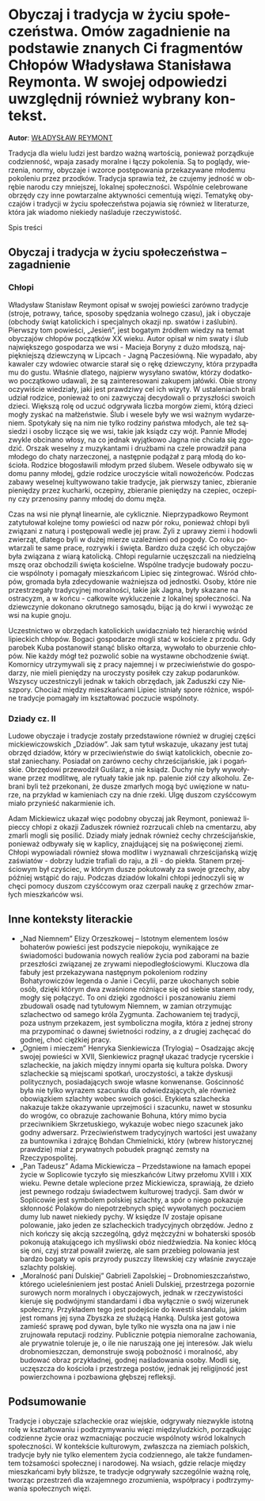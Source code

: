 # Oby­czaj i tra­dy­cja w ży­ciu spo­łe­czeń­stwa. Omów zagadnienie na podstawie znanych Ci fragmentów Chłopów Władysława Stanisława Reymonta. W swo­jej od­po­wie­dzi uwzględ­nij rów­nież wy­bra­ny kon­tekst.

**Autor**: [WŁADYSŁAW REYMONT](https://poezja.org/wz/Wladyslaw_Reymont/)

Tra­dy­cja dla wie­lu lu­dzi jest bar­dzo waż­ną war­to­ścią, po­nie­waż po­rząd­ku­je co­dzien­ność, wpa­ja za­sa­dy mo­ral­ne i łą­czy po­ko­le­nia. Są to po­glą­dy, wie­rze­nia, nor­my, oby­cza­je i wzor­ce po­stę­po­wa­nia prze­ka­zy­wa­ne mło­de­mu po­ko­le­niu przez przod­ków. Tra­dy­cja spra­wia też, że czu­je­my jed­ność w ob­rę­bie na­ro­du czy mniej­szej, lo­kal­nej spo­łecz­no­ści. Wspól­nie ce­le­bro­wa­ne ob­rzę­dy czy inne po­wta­rzal­ne ak­tyw­no­ści ce­men­tu­ją wię­zi. Te­ma­ty­kę oby­cza­jów i tra­dy­cji w ży­ciu spo­łe­czeń­stwa po­ja­wia się rów­nież w li­te­ra­tu­rze, któ­ra jak wia­do­mo nie­kie­dy na­śla­du­je rze­czy­wi­stość.

Spis treści



## Oby­czaj i tra­dy­cja w ży­ciu spo­łe­czeń­stwa – zagadnienie

### Chłopi

Władysław Stanisław Reymont opi­sał w swo­jej po­wie­ści za­rów­no tradycje (stro­je, po­tra­wy, tań­ce, spo­so­by spę­dza­nia wol­ne­go cza­su), jak i obyczaje (ob­cho­dy świąt ka­to­lic­kich i spe­cjal­nych oka­zji np. swa­tów i za­ślu­bin). Pierw­szy tom po­wie­ści, „Je­sień”, jest bo­ga­tym źró­dłem wie­dzy na te­mat oby­cza­jów chło­pów po­cząt­ków XX wie­ku. Au­tor opi­sał w nim swaty i ślub największego gospodarza we wsi - Macieja Boryny z dużo młod­szą, naj­pięk­niej­szą dziew­czy­ną w Lip­cach - Jagną Paczesiówną. Nie wy­pa­da­ło, aby ka­wa­ler czy wdo­wiec otwar­cie sta­rał się o rękę dziew­czy­ny, któ­ra przy­pa­dła mu do gu­stu. Wła­śnie dla­te­go, naj­pierw wy­sy­ła­no swa­tów, któ­rzy do­dat­ko­wo po­cząt­ko­wo uda­wa­li, że są za­in­te­re­so­wa­ni za­ku­pem ja­łów­ki. Obie stro­ny oczy­wi­ście wie­dzia­ły, jaki jest praw­dzi­wy cel ich wi­zy­ty. W usta­le­niach bra­li udział ro­dzi­ce, po­nie­waż to oni za­zwy­czaj de­cy­do­wa­li o przy­szło­ści swo­ich dzie­ci. Więk­szą rolę od uczuć od­gry­wa­ła licz­ba mor­gów zie­mi, któ­rą dzie­ci mo­gły zy­skać na mał­żeń­stwie. Ślub i wesele były we wsi waż­nym wy­da­rze­niem. Spo­ty­ka­ły się na nim nie tyl­ko ro­dzi­ny pań­stwa mło­dych, ale też są­sie­dzi i oso­by li­czą­ce się we wsi, ta­kie jak ksiądz czy wójt. Pan­nie Mło­dej zwy­kle ob­ci­na­no wło­sy, na co jed­nak wy­jąt­ko­wo Jagna nie chcia­ła się zgo­dzić. Or­szak we­sel­ny z mu­zy­kan­ta­mi i druż­ba­mi na cze­le pro­wa­dził pana mło­de­go do cha­ty na­rze­czo­nej, a na­stęp­nie po­dą­żał z parą mło­dą do ko­ścio­ła. Ro­dzi­ce bło­go­sła­wi­li mło­dym przed ślu­bem. We­se­le od­by­wa­ło się w domu pan­ny mło­dej, gdzie ro­dzi­ce uro­czy­ście wi­ta­li no­wo­żeń­ców. Pod­czas za­ba­wy we­sel­nej kul­ty­wo­wa­no ta­kie tra­dy­cje, jak pierw­szy ta­niec, zbie­ra­nie pie­nię­dzy przez ku­char­ki, ocze­pi­ny, zbie­ra­nie pie­nię­dzy na cze­piec, ocze­pi­ny czy prze­no­si­ny pan­ny mło­dej do domu męża.

Czas na wsi nie płynął linearnie, ale cyklicznie. Nie­przy­pad­ko­wo Rey­mont za­ty­tu­ło­wał ko­lej­ne tomy po­wie­ści od nazw pór roku, po­nie­waż chło­pi byli zwią­za­ni z na­tu­rą i po­stę­po­wa­li we­dle jej praw. Żyli z upra­wy zie­mi i ho­dow­li zwie­rząt, dla­te­go byli w du­żej mie­rze uza­leż­nie­ni od po­go­dy. Co roku po­wta­rza­li te same pra­ce, roz­ryw­ki i świę­ta. Bar­dzo duża część ich oby­cza­jów była związana z wiarą katolicką. Chło­pi re­gu­lar­nie uczęsz­cza­li na nie­dziel­ną mszę oraz ob­cho­dzi­li świę­ta ko­ściel­ne. Wspól­ne tra­dy­cje bu­do­wa­ły po­czu­cie wspól­no­ty i po­ma­ga­ły miesz­kań­com Li­piec się zin­te­gro­wać. Wśród chło­pów, gro­ma­da była zde­cy­do­wa­nie waż­niej­sza od jed­nost­ki. Oso­by, któ­re nie prze­strze­ga­ły tra­dy­cyj­nej mo­ral­no­ści, ta­kie jak Ja­gna, były ska­za­ne na ostracyzm, a w koń­cu - cał­ko­wi­te wy­klu­cze­nie z lo­kal­nej spo­łecz­no­ści. Na dziew­czy­nie do­ko­na­no okrut­ne­go sa­mo­są­du, bi­jąc ją do krwi i wy­wo­żąc ze wsi na ku­pie gno­ju.



Uczest­nic­two w ob­rzę­dach ka­to­lic­kich uwi­dacz­nia­ło też hierarchię wśród lipieckich chłopów. Bo­ga­ci go­spo­da­rze mo­gli stać w ko­ście­le z przo­du. Gdy parobek Kuba po­sta­no­wił sta­nąć bli­sko oł­ta­rza, wy­wo­ła­ło to obu­rze­nie chło­pów. Nie każ­dy mógł też po­zwo­lić so­bie na wy­staw­ne ob­cho­dze­nie świąt. Ko­mor­ni­cy utrzy­my­wa­li się z pra­cy na­jem­nej i w prze­ci­wień­stwie do go­spo­da­rzy, nie mie­li pie­nię­dzy na uro­czy­sty po­si­łek czy za­kup po­da­run­ków. Wszy­scy uczest­ni­czy­li jed­nak w ta­kich ob­rzę­dach, jak Za­dusz­ki czy Nie­szpo­ry. Cho­ciaż mię­dzy miesz­kań­ca­mi Li­piec ist­nia­ły spo­re róż­ni­ce, wspól­ne tra­dy­cje po­ma­ga­ły im kształ­to­wać po­czu­cie wspól­no­ty.

### Dziady cz. II

Lu­do­we oby­cza­je i tra­dy­cje zo­sta­ły przed­sta­wio­ne rów­nież w dru­giej czę­ści mic­kie­wi­czow­skich „Dzia­dów”. Jak sam ty­tuł wska­zu­je, uka­za­ny jest tu­taj obrzęd dziadów, któ­ry w prze­ci­wień­stwie do świąt ka­to­lic­kich, obec­nie zo­stał za­nie­cha­ny. Po­sia­dał on za­rów­no ce­chy chrze­ści­jań­skie, jak i po­gań­skie. Ob­rzę­do­wi prze­wo­dził Gu­ślarz, a nie ksiądz. Du­chy nie były wy­wo­ły­wa­ne przez mo­dli­twę, ale ry­tu­ały ta­kie jak np. pa­le­nie ziół czy al­ko­ho­lu. Ze­bra­ni byli też prze­ko­na­ni, że du­sze zmar­łych mogą być uwię­zio­ne w na­tu­rze, na przy­kład w ka­mie­niach czy na dnie rze­ki. Ulgę du­szom czyść­co­wym mia­ło przy­nieść na­kar­mie­nie ich.



Adam Mickiewicz uka­zał więc po­dob­ny oby­czaj jak Rey­mont, po­nie­waż li­piec­cy chło­pi z oka­zji Za­du­szek rów­nież roz­rzu­ca­li chleb na cmen­ta­rzu, aby zmar­li mo­gli się po­si­lić. Dzia­dy mia­ły jed­nak rów­nież ce­chy chrze­ści­jań­skie, po­nie­waż od­by­wa­ły się w ka­pli­cy, znaj­du­ją­cej się na po­świę­co­nej zie­mi. Chło­pi wy­po­wia­da­li rów­nież sło­wa mo­dlitw i wy­zna­wa­li chrze­ści­jań­ską wi­zję za­świa­tów - do­brzy lu­dzie tra­fia­li do raju, a źli - do pie­kła. Sta­nem przej­ścio­wym był czy­ściec, w któ­rym du­sze po­ku­to­wa­ły za swo­je grze­chy, aby póź­niej wstą­pić do raju. Pod­czas dzia­dów lo­kal­ni chło­pi jed­no­czy­li się w chę­ci po­mo­cy du­szom czyść­co­wym oraz czer­pa­li na­ukę z grze­chów zmar­łych miesz­kań­ców wsi.

## Inne konteksty literackie

- „Nad Niemnem” Elizy Orzeszkowej – Istotnym elementem losów bohaterów powieści jest podszycie niepokoju, wynikające ze świadomości budowania nowych realiów życia pod zaborami na bazie przeszłości związanej ze zrywami niepodległościowymi. Kluczowa dla fabuły jest przekazywana następnym pokoleniom rodziny Bohatyrowiczów legenda o Janie i Cecylii, parze ukochanych sobie osób, dzięki którym dwa zwaśnione różniące się od siebie stanem rody, mogły się połączyć. To oni dzięki zgodności i poszanowaniu ziemi zbudowali osadę nad tytułowym Niemnem, w zamian otrzymując szlachectwo od samego króla Zygmunta. Zachowaniem tej tradycji, poza ustnym przekazem, jest symboliczna mogiła, która z jednej strony ma przypominać o dawnej świetności rodziny, a z drugiej zachęcać do godnej, choć ciężkiej pracy.
- „Ogniem i mieczem” Henryka Sienkiewicza (Trylogia) – Osadzając akcję swojej powieści w XVII, Sienkiewicz pragnął ukazać tradycje rycerskie i szlacheckie, na jakich między innymi oparła się kultura polska. Dwory szlacheckie są miejscami spotkań, uroczystości, a także dyskusji politycznych, posiadających swoje własne konwenanse. Gościnność była nie tylko wyrazem szacunku dla odwiedzających, ale również obowiązkiem szlachty wobec swoich gości. Etykieta szlachecka nakazuje także okazywanie uprzejmości i szacunku, nawet w stosunku do wrogów, co obrazuje zachowanie Bohuna, który mimo bycia przeciwnikiem Skrzetuskiego, wykazuje wobec niego szacunek jako godny adwersarz. Przeciwieństwem tradycyjnych wartości jest uważany za buntownika i zdrajcę Bohdan Chmielnicki, który (wbrew historycznej prawdzie) miał z prywatnych pobudek pragnąć zemsty na Rzeczypospolitej.
- „Pan Tadeusz” Adama Mickiewicza – Przedstawione na łamach epopei życie w Soplicowie tyczyło się mieszkańców Litwy przełomu XVIII i XIX wieku. Pewne detale wplecione przez Mickiewicza, sprawiają, że dzieło jest pewnego rodzaju świadectwem kulturowej tradycji. Sam dwór w Soplicowie jest symbolem polskiej szlachty, a spór o niego pokazuje skłonność Polaków do niepotrzebnych spięć wywołanych poczuciem dumy lub nawet niekiedy pychy. W księdze IV zostaje opisane polowanie, jako jeden ze szlacheckich tradycyjnych obrzędów. Jedno z nich kończy się akcją szczególną, gdyż mężczyźni w bohaterski sposób pokonują atakującego ich myśliwski obóz niedźwiedzia. Na koniec kłócą się oni, czyj strzał powalił zwierzę, ale sam przebieg polowania jest bardzo bogaty w opis przyrody puszczy litewskiej czy właśnie zwyczaje szlachty polskiej.
- „Moralność pani Dulskiej” Gabrieli Zapolskiej – Drobnomieszczaństwo, którego ucieleśnieniem jest postać Anieli Dulskiej, przestrzega pozornie surowych norm moralnych i obyczajowych, jednak w rzeczywistości kieruje się podwójnymi standardami i dba wyłącznie o swój wizerunek społeczny. Przykładem tego jest podejście do kwestii skandalu, jakim jest romans jej syna Zbyszka ze służącą Hanką. Dulska jest gotowa zamieść sprawę pod dywan, byle tylko nie wyszła ona na jaw i nie zrujnowała reputacji rodziny. Publicznie potępia niemoralne zachowania, ale prywatnie toleruje je, o ile nie naruszają one jej interesów. Jak wielu drobnomieszczan, demonstruje swoją pobożność i moralność, aby budować obraz przykładnej, godnej naśladowania osoby. Modli się, uczęszcza do kościoła i przestrzega postów, jednak jej religijność jest powierzchowna i pozbawiona głębszej refleksji.

## Podsumowanie

Tra­dy­cje i oby­cza­je szla­chec­kie oraz wiej­skie, od­gry­wa­ły nie­zwy­kle istot­ną rolę w kształ­to­wa­niu i pod­trzy­my­wa­niu wię­zi mię­dzy­ludz­kich, po­rząd­ku­jąc co­dzien­ne ży­cie oraz wzmac­nia­jąc po­czu­cie wspól­no­ty wśród lo­kal­nych spo­łecz­no­ści. W kon­tek­ście kul­tu­ro­wym, zwłasz­cza na zie­miach pol­skich, tra­dy­cje były nie tyl­ko ele­men­tem ży­cia co­dzien­ne­go, ale tak­że fun­da­men­tem toż­sa­mo­ści spo­łecz­nej i na­ro­do­wej. Na wsiach, gdzie re­la­cje mię­dzy miesz­kań­ca­mi były bliż­sze, te tra­dy­cje od­gry­wa­ły szcze­gól­nie waż­ną rolę, two­rząc prze­strzeń dla wza­jem­ne­go zro­zu­mie­nia, współ­pra­cy i pod­trzy­my­wa­nia spo­łecz­nych wię­zi.

